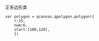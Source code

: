 正多边形类

```
var polygon = qcanvas.qpolygon.polygon({
    r:15,
    num:6,
    start:[180,120],
    })
```



